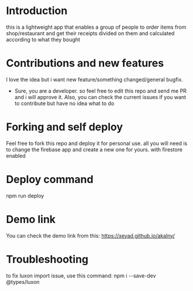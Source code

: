# Introduction
this is a lightweight app that enables a group of people to order items from shop/restaurant and get their receipts divided on them and calculated according to what they bought

# Contributions and new features
I love the idea but i want new feature/something changed/general bugfix.
- Sure, you are a developer. so feel free to edit this repo and send me PR and i will approve it.
Also, you can check the current issues if you want to contribute but have no idea what to do 


# Forking and self deploy
Feel free to fork this repo and deploy it for personal use. all you will need is to change the firebase app and create a new one for yours. with firestore enabled

# Deploy command
npm run deploy

# Demo link
You can check the demo link from this: https://xeyad.github.io/akalny/

# Troubleshooting
to fix luxon import issue, use this command: npm i --save-dev @types/luxon